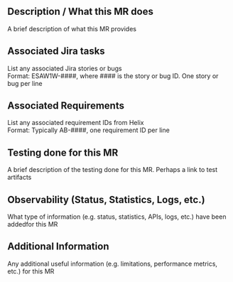 ## Description / What this MR does
A brief description of what this MR provides
<br>
## Associated Jira tasks
List any associated Jira stories or bugs<br>
Format: ESAW1W-####, where #### is the story or bug ID. One story or bug per line
<br>
## Associated Requirements
List any associated requirement IDs from Helix <br>
Format: Typically AB-####, one requirement ID per line
<br>
## Testing done for this MR
A brief description of the testing done for this MR. Perhaps a link to test artifacts
<br>
## Observability (Status, Statistics, Logs, etc.)
What type of information (e.g. status, statistics, APIs, logs, etc.) have been addedfor this MR
<br>
## Additional Information
Any additional useful information (e.g. limitations, performance metrics, etc.) for this MR
<br>
